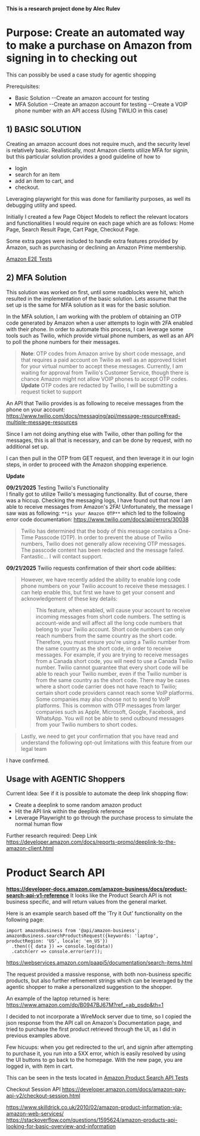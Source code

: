 **This is a research project done by Alec Rulev**


# Purpose: Create an automated way to make a purchase on Amazon from signing in to checking out
This can possibly be used a case study for agentic shopping


Prerequisites:
- Basic Solution
--Create an amazon account for testing
- MFA Solution
--Create an amazon account for testing
--Create a VOIP phone number with an API access (Using TWILIO in this case)


## 1) BASIC SOLUTION

Creating an amazon account does not require much, and the security level is relatively basic. Realistically, most Amazon clients utilize MFA for signin, but this particular solution provides a good guideline of how to 
-  login 
- search for an item 
- add an item to cart, and 
-  checkout.

Leveraging playwright for this was done for familiarity purposes, as well its debugging utility and speed. 

Initially I created a few Page Object Models to reflect the relevant locators and functionalities I would require on each page which are as follows:
Home Page,
Search Result Page,
Cart Page,
Checkout Page.

Some extra pages were included to handle extra features provided by Amazon, such as purchasing or declining an Amazon Prime membership.

[Amazon E2E Tests](/tests/AmazonE2E.spec.ts)


## 2) MFA Solution

This solution was worked on first, until some roadblocks were hit, which resulted in the implementation of the basic solution. Lets assume that the set up is the same for MFA solution as it was for the basic solution. 

In the MFA solution, I am working with the problem of obtaining an OTP code generated by Amazon when a user attempts to login with 2FA enabled with their phone. In order to automate this process, I can leverage some tools such as Twilio, which provide virtual phone numbers, as well as an API to poll the phone numbers for their messages. 
>**Note**: OTP codes from Amazon arrive by short code message, and that requires a paid account on Twilio as well as an approved ticket for your virtual number to accept these messages. Currently, I am waiting for approval from Twilio's Customer Service, though there is chance Amazon might not allow VOIP phones to accept OTP codes.
>**Update** OTP codes are redacted by Twilio, I will be submitting a request ticket to support

An API that Twilio provides is as following to receive messages from the phone on your account: https://www.twilio.com/docs/messaging/api/message-resource#read-multiple-message-resources

Since I am not doing anything else with Twilio, other than polling for the messages, this is all that is necessary, and can be done by request, with no additional set up.

I can then pull in the OTP from GET request, and then leverage it in our login steps, in order to proceed with the Amazon shopping experience.

**Update**

**09/21/2025** Testing Twilio's Functionality<br>
I finally got to utilize Twilio's messaging functionality. But of course, there was a hiccup. Checking the messaging logs, I have found out that now I am able to receive messages from Amazon's 2FA! Unfortunately, the message I saw was as following: ```**is your Amazon OTP**``` which led to the following error code documentation: https://www.twilio.com/docs/api/errors/30038
> Twilio has determined that the body of this message contains a One-Time Passcode (OTP). In order to prevent the abuse of Twilio numbers, Twilio does not generally allow receiving OTP messages. The passcode content has been redacted and the message failed.
Fantastic... I will contact support.

**09/21/2025** Twilio requests confirmation of their short code abilities:
>However, we have recently added the ability to enable long code phone numbers on your Twilio account to receive these messages. I can help enable this, but first we have to get your consent and acknowledgement of these key details:
>>This feature, when enabled, will cause your account to receive incoming messages from short code numbers. The setting is account-wide and will affect all the long code numbers that belong to your Twilio account.
>>Short code numbers can only reach numbers from the same country as the short code. Therefore, you must ensure you're using a Twilio number from the same country as the short code, in order to receive messages. For example, if you are trying to receive messages from a Canada short code, you will need to use a Canada Twilio number.
>>Twilio cannot guarantee that every short code will be able to reach your Twilio number, even if the Twilio number is from the same country as the short code. There may be cases where a short code carrier does not have reach to Twilio; certain short code providers cannot reach some VoIP platforms. Some companies may also choose not to send to VoIP platforms. This is common with OTP messages from larger companies such as Apple, Microsoft, Google, Facebook, and WhatsApp.
>>You will not be able to send outbound messages from your Twilio numbers to short codes.

>Lastly, we need to get your confirmation that you have read and understand the following opt-out limitations with this feature from our legal team

I have confirmed.



## Usage with AGENTIC Shoppers
Current Idea:
See if it is possible to automate the deep link shopping flow:
- Create a deeplink to some random amazon product
- Hit the API link within the deeplink reference
- Leverage Playwright to go through the purchase process to simulate the normal human flow

Further research required:
Deep Link
https://developer.amazon.com/docs/reports-promo/deeplink-to-the-amazon-client.html
# Product Search API
**https://developer-docs.amazon.com/amazon-business/docs/product-search-api-v1-reference**
It looks like the Product Search API is not business specific, and will return values from the general market.

Here is an example search based off the 'Try it Out' functionality on the following page:
```
import amazonBusiness from '@api/amazon-business';
amazonBusiness.searchProductsRequest({keywords: 'laptop', productRegion: 'US', locale: 'en_US'})
  .then(({ data }) => console.log(data))
  .catch(err => console.error(err));
```

https://webservices.amazon.com/paapi5/documentation/search-items.html

The request provided a massive response, with both non-business specific products, but also further refinement strings which can be leveraged by the agentic shopper to make a personalized suggestion to the shopper.

An example of the laptop returned is here: https://www.amazon.com/dp/B0947BJ67M?ref_=ab_psdp&th=1

I decided to not incorporate a WireMock server due to time, so I copied the json response from the API call on Amazon's Documentation page, and tried to purchase the first product retrieved through the UI, as I did in previous examples above.

Few hicuups: when you get redirected to the url, and signin after attempting to purchase it, you run into a 5XX error, which is easily resolved by using the UI buttons to go back to the homepage. With the new page, you are logged in, with item in cart.

This can be seen in the tests located in [Amazon Product Search API Tests](/tests/AmazonProductSearchAPI.spec.ts)

Checkout Session API
https://developer.amazon.com/docs/amazon-pay-api-v2/checkout-session.html

https://www.skilldrick.co.uk/2010/02/amazon-product-information-via-amazon-web-services/
https://stackoverflow.com/questions/1595624/amazon-products-api-looking-for-basic-overview-and-information

